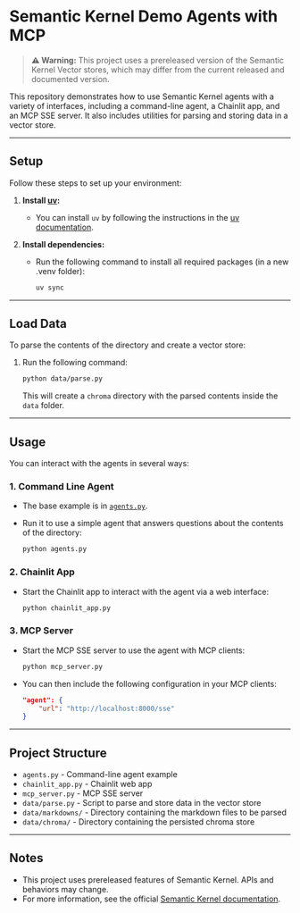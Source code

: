 
# Semantic Kernel Demo Agents with MCP

> **⚠️ Warning:** This project uses a prereleased version of the Semantic Kernel Vector stores, which may differ from the current released and documented version.

This repository demonstrates how to use Semantic Kernel agents with a variety of interfaces, including a command-line agent, a Chainlit app, and an MCP SSE server. It also includes utilities for parsing and storing data in a vector store.

---

## Setup

Follow these steps to set up your environment:

1. **Install [uv](https://github.com/astral-sh/uv):**
   - You can install `uv` by following the instructions in the [uv documentation](https://github.com/astral-sh/uv#installation).

2. **Install dependencies:**
   - Run the following command to install all required packages (in a new .venv folder):

     ```sh
     uv sync
     ```

---

## Load Data

To parse the contents of the directory and create a vector store:

1. Run the following command:

   ```sh
   python data/parse.py
   ```

   This will create a `chroma` directory with the parsed contents inside the `data` folder.

---

## Usage

You can interact with the agents in several ways:

### 1. Command Line Agent

- The base example is in [`agents.py`](agents.py).
- Run it to use a simple agent that answers questions about the contents of the directory:

  ```sh
  python agents.py
  ```

### 2. Chainlit App

- Start the Chainlit app to interact with the agent via a web interface:

  ```sh
  python chainlit_app.py
  ```

### 3. MCP Server

- Start the MCP SSE server to use the agent with MCP clients:

  ```sh
  python mcp_server.py
  ```

- You can then include the following configuration in your MCP clients:

  ```json
  "agent": {
      "url": "http://localhost:8000/sse"
  }
  ```

---

## Project Structure

- `agents.py` - Command-line agent example
- `chainlit_app.py` - Chainlit web app
- `mcp_server.py` - MCP SSE server
- `data/parse.py` - Script to parse and store data in the vector store
- `data/markdowns/` - Directory containing the markdown files to be parsed
- `data/chroma/` - Directory containing the persisted chroma store

---

## Notes

- This project uses prereleased features of Semantic Kernel. APIs and behaviors may change.
- For more information, see the official [Semantic Kernel documentation](https://github.com/microsoft/semantic-kernel).
